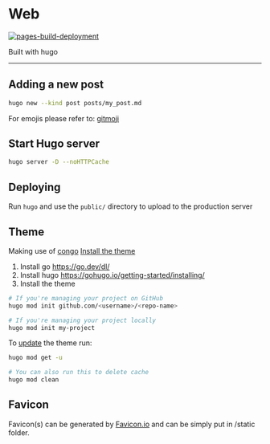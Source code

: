 # Web
[![pages-build-deployment](https://github.com/cgutierr-zgz/cgutierr-zgz.github.io/actions/workflows/pages/pages-build-deployment/badge.svg)](https://github.com/cgutierr-zgz/cgutierr-zgz.github.io/actions/workflows/pages/pages-build-deployment)

Built with hugo

---

## Adding a new post

```sh
hugo new --kind post posts/my_post.md
```

For emojis please refer to: [gitmoji](https://gitmoji.dev)

## Start Hugo server

```sh
hugo server -D --noHTTPCache
```

## Deploying

Run `hugo` and use the `public/` directory to upload to the production server

## Theme

Making use of [congo](https://jpanther.github.io/congo/)
[Install the theme](https://jpanther.github.io/congo/docs/installation/#install-using-hugo)

1. Install go https://go.dev/dl/
2. Install hugo https://gohugo.io/getting-started/installing/
3. Install the theme

```sh
# If you're managing your project on GitHub
hugo mod init github.com/<username>/<repo-name>

# If you're managing your project locally
hugo mod init my-project
```

To [update](https://jpanther.github.io/congo/docs/installation/#update-using-hugo) the theme run:

```sh
hugo mod get -u

# You can also run this to delete cache
hugo mod clean
```

## Favicon

Favicon(s) can be generated by [Favicon.io](Favicon.io) and can be simply put in /static folder.
